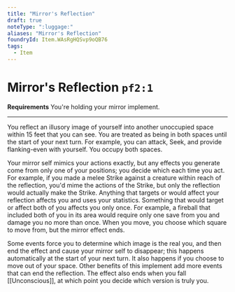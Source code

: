 ```yaml
---
title: "Mirror's Reflection"
draft: true
noteType: ":luggage:"
aliases: "Mirror's Reflection"
foundryId: Item.WAsRgHQSvp9oQB76
tags:
  - Item
---
```


# Mirror's Reflection `pf2:1`

**Requirements** You're holding your mirror implement.

* * *

You reflect an illusory image of yourself into another unoccupied space within 15 feet that you can see. You are treated as being in both spaces until the start of your next turn. For example, you can attack, Seek, and provide flanking-even with yourself. You occupy both spaces.

Your mirror self mimics your actions exactly, but any effects you generate come from only one of your positions; you decide which each time you act. For example, if you made a melee Strike against a creature within reach of the reflection, you'd mime the actions of the Strike, but only the reflection would actually make the Strike. Anything that targets or would affect your reflection affects you and uses your statistics. Something that would target or affect both of you affects you only once. For example, a fireball that included both of you in its area would require only one save from you and damage you no more than once. When you move, you choose which square to move from, but the mirror effect ends.

Some events force you to determine which image is the real you, and then end the effect and cause your mirror self to disappear; this happens automatically at the start of your next turn. It also happens if you choose to move out of your space. Other benefits of this implement add more events that can end the reflection. The effect also ends when you fall [[Unconscious]], at which point you decide which version is truly you.
